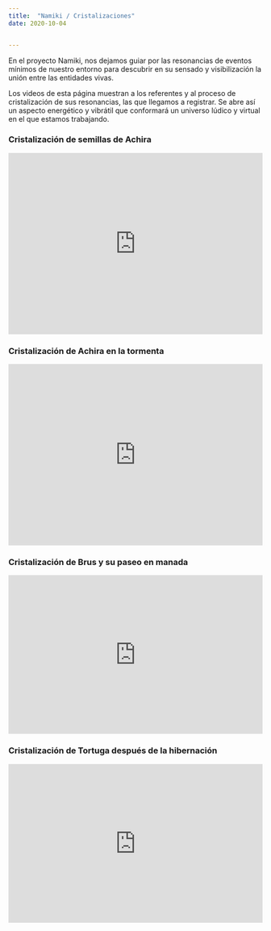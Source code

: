 ```yaml
---
title:  "Namiki / Cristalizaciones"
date: 2020-10-04


---
```


En el proyecto Namiki, nos dejamos guiar por las resonancias de eventos mínimos de nuestro entorno para descubrir en su sensado y visibilización la unión entre las entidades vivas. 

Los videos de esta página muestran a los referentes y al proceso de cristalización de sus resonancias, las que llegamos a registrar. Se abre así un aspecto energético y vibrátil que conformará un universo lúdico y virtual en el que estamos trabajando.




### Cristalización de semillas de Achira

<iframe src="https://player.vimeo.com/video/464787750" width="100%" height="360" frameborder="0" allow="autoplay; fullscreen" allowfullscreen></iframe>


### Cristalización de Achira en la tormenta

<iframe src="https://player.vimeo.com/video/464802198" width="100%" height="360" frameborder="0" allow="autoplay; fullscreen" allowfullscreen></iframe>


### Cristalización de Brus y su paseo en manada

<iframe width="100%" height="315" src="https://www.youtube.com/embed/EovtwRubOX4" frameborder="0" allow="autoplay; fullscreen" allowfullscreen></iframe>


### Cristalización de Tortuga después de la hibernación

<iframe width="100%" height="315" src="https://www.youtube.com/embed/Cj59z7WlXRQ" frameborder="0" allow="autoplay; fullscreen" allowfullscreen></iframe>
